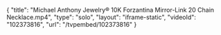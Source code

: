 {
    "title": "Michael Anthony Jewelry&reg; 10K Forzantina Mirror-Link 20 Chain Necklace.mp4",
    "type": "solo",
    "layout": "iframe-static",
    "videoId": "102373816",
    "url": "\/tvpembed\/102373816"
}